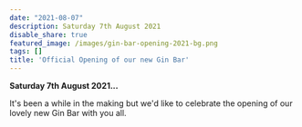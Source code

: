 ```yaml
---
date: "2021-08-07"
description: Saturday 7th August 2021
disable_share: true
featured_image: /images/gin-bar-opening-2021-bg.png
tags: []
title: 'Official Opening of our new Gin Bar'
---
```

**Saturday 7th August 2021...**

It's been a while in the making but we'd like to celebrate the opening of our lovely new Gin Bar with you all.
